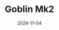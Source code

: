 ---
title: Goblin Mk2
date: 2024-11-04

weapon: 
-
    primary: Max Level
    item: Level 45
-
    primary: Military Camo's
    item: 2000 Critical Kills 
-
    primary: Special Camo 1
    item: 10 Mangler kills
-
    primary: Special Camo 2
    item: 5 critical kills rapidly 15 times
-
    primary: Gold Camo
    item: 10 kills rapidly 15 times
-
    primary: Terminus Location
    item: Gun Platform

tags: weaponBuild
---